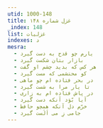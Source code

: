 ```yaml
---
utid: 1000-148
title: غزل شماره ۱۴۸
_index: 148
list: غزلیات
indexes: د
mesra:
  - یارم چو قدح به دست گیرد
  - بازار بتان شکست گیرد
  - هر کس که بدید چشم او گفت
  - کو محتشمی که مست گیرد
  - در بحر فتاده ام چو ماهی
  - تا یار مرا به شست گیرد
  - در پاش فتاده ام به زاری
  - آیا بّوَد آنکه دست گیرد
  - خرّم دل آنکه همچو حافظ
  - جامی زِ می اَلَست گیرد
---
```

